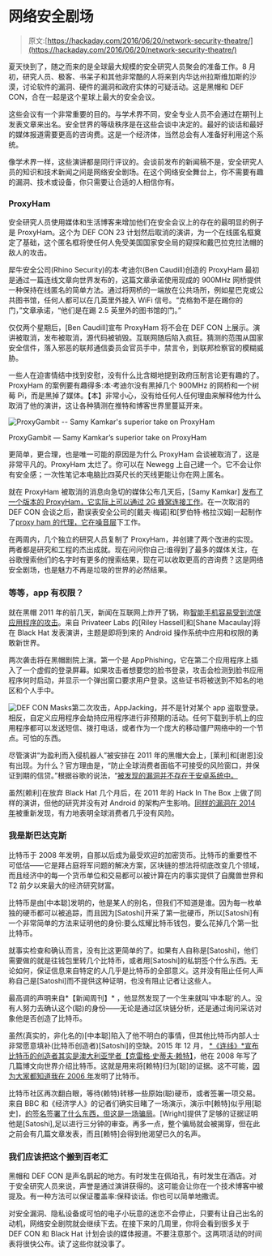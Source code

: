 # 网络安全剧场

> 原文:[https://hackaday.com/2016/06/20/network-security-theatre/](https://hackaday.com/2016/06/20/network-security-theatre/)

夏天快到了，随之而来的是全球最大规模的安全研究人员聚会的准备工作。8 月初，研究人员、极客、书呆子和其他非常酷的人将来到内华达州拉斯维加斯的沙漠，讨论软件的漏洞、硬件的漏洞和政府实体的可疑活动。这是黑帽和 DEF CON，合在一起是这个星球上最大的安全会议。

这些会议有一个非常重要的目的。与学术界不同，安全专业人员不会通过在期刊上发表文章来出名。安全世界的等级秩序是在这些会谈中决定的。最好的谈话和最好的媒体报道需要更高的咨询费。这是一个经济体，当然总会有人准备好利用这个系统。

像学术界一样，这些演讲都是同行评议的。会谈前发布的新闻稿不是，安全研究人员的知识和技术新闻之间是网络安全剧场。在这个网络安全舞台上，你不需要有趣的漏洞、技术或设备，你只需要让合适的人相信你有。

### ProxyHam

安全研究人员使用媒体和生活博客来增加他们在安全会议上的存在的最明显的例子是 ProxyHam。这个为 DEF CON 23 计划然后取消的演讲，为一个在线匿名框奠定了基础，这个匿名框将使任何人免受美国国家安全局的窥探和戴巴拉克拉法帽的敌人的攻击。

犀牛安全公司(Rhino Security)的本·考迪尔(Ben Caudill)创造的 ProxyHam 最初是通过一篇连线文章向世界发布的，这篇文章承诺使用现成的 900MHz 网桥提供一种保持在线匿名的简单方法。通过将网桥的一端放在公共场所，例如星巴克或公共图书馆，任何人都可以在几英里外接入 WiFi 信号。“克格勃不是在踢你的门，”文章承诺，“他们是在踢 2.5 英里外的图书馆的门。”

仅仅两个星期后，[Ben Caudill]宣布 ProxyHam 将不会在 DEF CON 上展示。演讲被取消，发布被取消，源代码被销毁。互联网随后陷入疯狂。猜测的范围从国家安全信件，落入邪恶的联邦通信委员会官员手中，禁言令，到联邦检察官的模糊威胁。

一些人在迫害情结中找到安慰，没有什么比含糊地提到政府压制言论更有趣的了。ProxyHam 的案例要有趣得多:本·考迪尔没有黑掉几个 900MHz 的网桥和一个树莓 Pi，而是黑掉了媒体。【本】非常小心，没有给任何人任何理由来解释他为什么取消了他的演讲，这让各种猜测在推特和博客世界里蔓延开来。

![ProxyGambit -- Samy Kamkar's superior take on ProxyHam](../Images/388138a0ec5d400d472915ba5a39445b.png)

ProxyGambit — Samy Kamkar’s superior take on ProxyHam

更简单，更合理，也是唯一可能的原因是为什么 ProxyHam 会谈被取消了，这是非常平凡的。ProxyHam 太烂了。你可以在 Newegg 上自己建一个。它不会让你有安全感；一次性笔记本电脑比四英尺长的天线更能让你在网上匿名。

就在 ProxyHam 被取消的消息向急切的媒体公布几天后，[Samy Kamkar] [发布了一个版本的 ProxyHam，它实际上可以通过 2G 蜂窝连接工作](http://hackaday.com/2015/07/16/proxygambit-better-than-proxyham-takes-coffee-shop-wifi-global/)。在一次取消的 DEF CON 会谈之后，勘误表安全公司的[戴夫·梅诺]和[罗伯特·格拉汉姆]一起制作了[proxy ham 的代理，它在噪音层](http://hackaday.com/2015/08/07/def-con-the-proxy-for-proxyham/)下工作。

在两周内，几个独立的研究人员复制了 ProxyHam，并创建了两个改进的实现。两者都是研究和工程的杰出成就。现在问问你自己:谁得到了最多的媒体关注，在谷歌搜索他们的名字时有更多的搜索结果，现在可以收取更高的咨询费？这是网络安全剧场，也是魅力不再是垃圾的世界的必然结果。

### 等等，app 有权限？

就在黑帽 2011 年的前几天，新闻在互联网上炸开了锅，称[智能手机容易受到流氓应用程序的攻击](http://www.forbes.com/sites/andygreenberg/2011/07/18/researchers-show-android-vulnerable-to-app-hijacking-attacks/)。来自 Privateer Labs 的[Riley Hassell]和[Shane Macaulay]将在 Black Hat 发表演讲，主题是即将到来的 Android 操作系统中应用和权限的勇敢新世界。

两次袭击将在黑帽剧院上演。第一个是 AppPhishing，它在第二个应用程序上插入了一个虚假的登录屏幕。如果攻击者想要您的脸书登录，攻击会检测到脸书应用程序何时启动，并显示一个弹出窗口要求用户登录。这些证书将被送到不知名的地区和个人手中。

![DEF CON Masks](../Images/56e11467231d2a3a5a0e37cddf733b61.png)第二次攻击，AppJacking，并不是针对某个 app 盗取登录。相反，自定义应用程序会劫持应用程序进行非预期的活动。任何下载到手机上的应用程序都可以发送短信、拨打电话，或者作为一个庞大的移动僵尸网络中的一个节点。可怕的东西。

尽管演讲“为盈利而入侵机器人”被安排在 2011 年的黑帽大会上，[莱利]和[谢恩]没有出现。为什么？官方理由是，“防止全球消费者面临不可接受的风险窗口，并保证到期的信贷。”根据谷歌的说法，“[被发现的漏洞并不存在于安卓系统中。](http://techcrunch.com/2011/08/12/mystery-android-vulnerability-not-detailed-by-prudent-hackers/)

虽然[赖利]在放弃 Black Hat 几个月后，在 2011 年的 Hack In The Box 上做了同样的演讲，但他的研究并没有对 Android 的架构产生影响。[同样的漏洞在 2014 年](http://www.modzero.ch/modlog/archives/2015/04/01/android_apps_in_sheeps_clothing/index.html)被重新发现，有力地表明全球消费者几乎没有风险。

### 我是斯巴达克斯

比特币于 2008 年发明，自那以后成为最受欢迎的加密货币。比特币的重要性不可低估——它是拜占庭将军问题的解决方案，区块链的想法将彻底改变几个领域，而且经济中的每一个货币单位和交易都可以被计算在内的事实提供了自魔兽世界和 T2 前夕以来最大的经济研究财富。

比特币是由[中本聪]发明的，他是某人的别名，但我们不知道是谁。因为每一枚单独的硬币都可以被追踪，而且因为[Satoshi]开采了第一批硬币，所以[Satoshi]有一个非常简单的方法来证明他的身份:要么炫耀比特币钱包，要么花掉几个第一批比特币。

就事实检查和确认而言，没有比这更简单的了。如果有人自称是[Satoshi]，他们需要做的就是往钱包里转几个比特币，或者用[Satoshi]的私钥签个什么东西。无论如何，保证信息来自特定的人几乎是比特币的全部意义。这并没有阻止任何人声称自己是[Satoshi]而不提供这种证明，也没有阻止记者让这些人。

最高调的声明来自*【新闻周刊】* ，他显然发现了一个生来就叫‘中本聪’的人。没有人努力去确认这个(聪)的身份——无论是通过区块链分析，还是通过询问采访对象他是否创造了比特币。

虽然(真实的，非化名的)[中本聪]陷入了他不明白的事情，但其他比特币内部人士非常愿意填补(比特币创造者)[Satoshi]的空缺。2015 年 12 月， [*《连线》*宣布比特币的创造者其实是澳大利亚学者【克雷格·史蒂夫·赖特】](https://www.wired.com/2015/12/bitcoins-creator-satoshi-nakamoto-is-probably-this-unknown-australian-genius/)，他在 2008 年写了几篇博文向世界介绍比特币。这就是用来将[赖特]归为[聪]的证据。这不可能，[因为大家都知道我在 2006 年](http://hackaday.com/2006/06/08/i-just-invented-bitcoin/)发明了比特币。

比特币社区再次翻白眼，等待(赖特)转移一些原始(聪)硬币，或者签署一项交易。来自 BBC 和《经济学人》的记者们确实目睹了一场演示，演示中[赖特]似乎用[聪史]，[的签名签署了什么东西，但这是一场骗局](https://dankaminsky.com/2016/05/02/validating-satoshi-or-not/)。[Wright]提供了足够的证据证明他是[Satoshi],足以进行三分钟的审查。再多一点，整个骗局就会被揭穿，但在此之前会有几篇文章发表，而且[赖特]会得到他渴望已久的名声。

### 我们应该把这个搬到百老汇

黑帽和 DEF CON 是声名鹊起的地方。有时发生在佩珀孔，有时发生在酒店。对于安全研究人员来说，声誉是通过演讲获得的。这可能会让你在一个技术博客中被提及。有一种方法可以保证覆盖率:保释谈话。你也可以简单地撒谎。

对安全漏洞、隐私设备或可怕的电子小玩意的迷恋不会停止，只要有让自己出名的动机，网络安全剧院就会继续下去。在接下来的几周里，你将会看到很多关于 DEF CON 和 Black Hat 计划会谈的媒体报道。不要注意那个。这两项活动的时间表将很快公布。读了这些你就没事了。